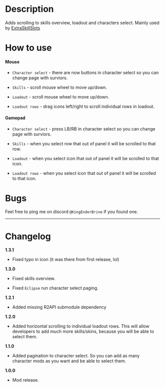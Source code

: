 # Description
Adds scrolling to skills overview, loadout and characters select. Mainly used by [ExtraSkillSlots](https://thunderstore.io/package/KingEnderBrine/ExtraSkillSlots/)

# How to use
#### Mouse

* `Character select` - there are now buttons in character select so you can change page with surviors.

* `Skills` - scroll mouse wheel to move up/down.

* `Loadout` - scroll mouse wheel to move up/down.

* `Loadout rows` - drag icons left/right to scroll individual rows in loadout.

#### Gamepad

* `Character select` - press LB/RB in character select so you can change page with surviors.

* `Skills` - when you select row that out of panel it will be scrolled to that row.

* `Loadout` - when you select icon that out of panel it will be scrolled to that icon.

* `Loadout rows` - when you select icon that out of panel it will be scrolled to that icon.

# Bugs
Feel free to ping me on discord `@KingEnderBrine` if you found one.

***
# Changelog

**1.3.1**

* Fixed typo in icon (it was there from first release, lol)

**1.3.0**

* Fixed skills overview.

* Fixed `Eclipse` run character select paging.

**1.2.1**

* Added missing R2API submodule dependency

**1.2.0**

* Added horizontal scrolling to individual loadout rows. This will allow developers to add much more skills/skins, because you will be able to select them.

**1.1.0**

* Added pagination to character select. So you can add as many character mods as you want and be able to select them.

**1.0.0**

* Mod release.